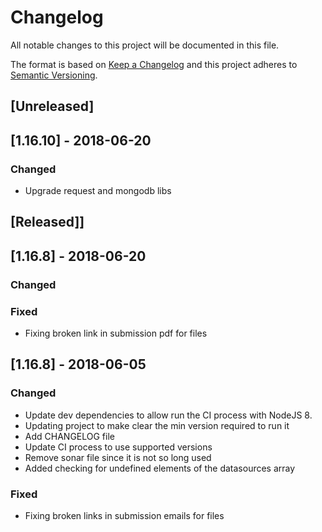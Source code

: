 # Changelog
All notable changes to this project will be documented in this file.

The format is based on [Keep a Changelog](http://keepachangelog.com/en/1.0.0/)
and this project adheres to [Semantic Versioning](http://semver.org/spec/v2.0.0.html).

## [Unreleased]

## [1.16.10] - 2018-06-20
### Changed
- Upgrade request and mongodb libs

## [Released]]

## [1.16.8] - 2018-06-20
### Changed
### Fixed
- Fixing broken link in submission pdf for files

## [1.16.8] - 2018-06-05
### Changed
- Update dev dependencies to allow run the CI process with NodeJS 8.
- Updating project to make clear the min version required to run it
- Add CHANGELOG file
- Update CI process to use supported versions
- Remove sonar file since it is not so long used
- Added checking for undefined elements of the datasources array
### Fixed
- Fixing broken links in submission emails for files
